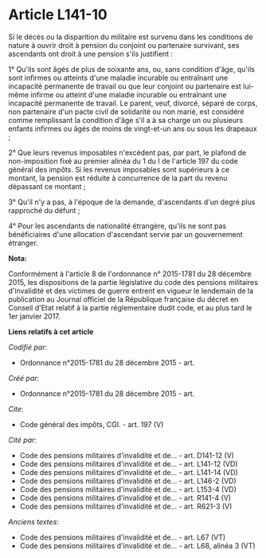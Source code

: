 # Article L141-10

Si le décès ou la disparition du militaire est survenu dans les conditions de nature à ouvrir droit à pension du conjoint ou
partenaire survivant, ses ascendants ont droit à une pension s'ils justifient : 

1° Qu'ils sont âgés de plus de soixante ans, ou, sans condition d'âge, qu'ils sont infirmes ou atteints d'une maladie
incurable ou entraînant une incapacité permanente de travail ou que leur conjoint ou partenaire est lui-même infirme ou
atteint d'une maladie incurable ou entraînant une incapacité permanente de travail. Le parent, veuf, divorcé, séparé de
corps, non partenaire d'un pacte civil de solidarité ou non marié, est considéré comme remplissant la condition d'âge s'il a
à sa charge un ou plusieurs enfants infirmes ou âgés de moins de vingt-et-un ans ou sous les drapeaux ; 

2° Que leurs revenus imposables n'excèdent pas, par part, le plafond de non-imposition fixé au premier alinéa du 1 du I de
l'article 197 du code général des impôts. Si les revenus imposables sont supérieurs à ce montant, la pension est réduite à
concurrence de la part du revenu dépassant ce montant ; 

3° Qu'il n'y a pas, à l'époque de la demande, d'ascendants d'un degré plus rapproché du défunt ; 

4° Pour les ascendants de nationalité étrangère, qu'ils ne sont pas bénéficiaires d'une allocation d'ascendant servie par un
gouvernement étranger.

**Nota:**

Conformément à l'article 8 de l'ordonnance n° 2015-1781 du 28 décembre 2015, les dispositions de la partie législative du
code des pensions militaires d'invalidité et des victimes de guerre entrent en vigueur le lendemain de la publication au
Journal officiel de la République française du décret en Conseil d'Etat relatif à la partie réglementaire dudit code, et au
plus tard le 1er janvier 2017.

**Liens relatifs à cet article**

_Codifié par_:

  - Ordonnance n°2015-1781 du 28 décembre 2015 - art.

_Créé par_:

  - Ordonnance n°2015-1781 du 28 décembre 2015 - art.

_Cite_:

  - Code général des impôts, CGI. - art. 197 (V)

_Cité par_:

  - Code des pensions militaires d'invalidité et de... - art. D141-12 (V)
  - Code des pensions militaires d'invalidité et de... - art. L141-12 (VD)
  - Code des pensions militaires d'invalidité et de... - art. L141-14 (VD)
  - Code des pensions militaires d'invalidité et de... - art. L146-2 (VD)
  - Code des pensions militaires d'invalidité et de... - art. L153-4 (VD)
  - Code des pensions militaires d'invalidité et de... - art. R141-4 (V)
  - Code des pensions militaires d'invalidité et de... - art. R621-3 (V)

_Anciens textes_:

  - Code des pensions militaires d'invalidité et de... - art. L67 (VT)
  - Code des pensions militaires d'invalidité et de... - art. L68, alinéa 3  (VT)
